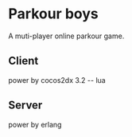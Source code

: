 Parkour boys
============

A muti-player online parkour game.

## Client

power by cocos2dx 3.2 -- lua

## Server 

power by erlang


